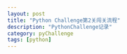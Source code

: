 ```yaml
---
layout: post
title: "Python Challenge第2关闯关流程"
description: "PythonChallenge记录"
category: pyChallenge
tags: [python]
---
```



